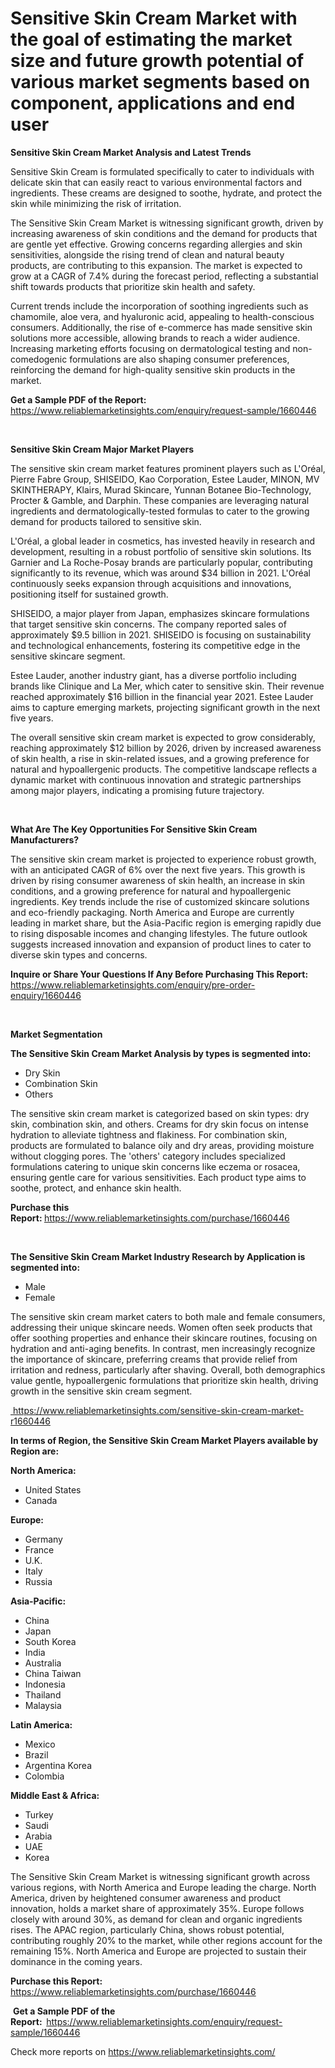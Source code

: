 <p><h1>Sensitive Skin Cream Market with the goal of estimating the market size and future growth potential of various market segments based on component, applications and end user</h1></p><p><strong>Sensitive Skin Cream Market Analysis and Latest Trends</strong></p>
<p><p>Sensitive Skin Cream is formulated specifically to cater to individuals with delicate skin that can easily react to various environmental factors and ingredients. These creams are designed to soothe, hydrate, and protect the skin while minimizing the risk of irritation. </p><p>The Sensitive Skin Cream Market is witnessing significant growth, driven by increasing awareness of skin conditions and the demand for products that are gentle yet effective. Growing concerns regarding allergies and skin sensitivities, alongside the rising trend of clean and natural beauty products, are contributing to this expansion. The market is expected to grow at a CAGR of 7.4% during the forecast period, reflecting a substantial shift towards products that prioritize skin health and safety.</p><p>Current trends include the incorporation of soothing ingredients such as chamomile, aloe vera, and hyaluronic acid, appealing to health-conscious consumers. Additionally, the rise of e-commerce has made sensitive skin solutions more accessible, allowing brands to reach a wider audience. Increasing marketing efforts focusing on dermatological testing and non-comedogenic formulations are also shaping consumer preferences, reinforcing the demand for high-quality sensitive skin products in the market.</p></p>
<p><strong>Get a Sample PDF of the Report:&nbsp;</strong> <a href="https://www.reliablemarketinsights.com/enquiry/request-sample/1660446?utm_campaign=2013&utm_medium=2&utm_source=Github&utm_content=ia&utm_term=08022025&utm_id=sensitive-skin-cream">https://www.reliablemarketinsights.com/enquiry/request-sample/1660446</a></p>
<p>&nbsp;</p>
<p><strong>Sensitive Skin Cream Major Market Players</strong></p>
<p><p>The sensitive skin cream market features prominent players such as L'Oréal, Pierre Fabre Group, SHISEIDO, Kao Corporation, Estee Lauder, MINON, MV SKINTHERAPY, Klairs, Murad Skincare, Yunnan Botanee Bio-Technology, Procter & Gamble, and Darphin. These companies are leveraging natural ingredients and dermatologically-tested formulas to cater to the growing demand for products tailored to sensitive skin.</p><p>L'Oréal, a global leader in cosmetics, has invested heavily in research and development, resulting in a robust portfolio of sensitive skin solutions. Its Garnier and La Roche-Posay brands are particularly popular, contributing significantly to its revenue, which was around $34 billion in 2021. L'Oréal continuously seeks expansion through acquisitions and innovations, positioning itself for sustained growth.</p><p>SHISEIDO, a major player from Japan, emphasizes skincare formulations that target sensitive skin concerns. The company reported sales of approximately $9.5 billion in 2021. SHISEIDO is focusing on sustainability and technological enhancements, fostering its competitive edge in the sensitive skincare segment.</p><p>Estee Lauder, another industry giant, has a diverse portfolio including brands like Clinique and La Mer, which cater to sensitive skin. Their revenue reached approximately $16 billion in the financial year 2021. Estee Lauder aims to capture emerging markets, projecting significant growth in the next five years.</p><p>The overall sensitive skin cream market is expected to grow considerably, reaching approximately $12 billion by 2026, driven by increased awareness of skin health, a rise in skin-related issues, and a growing preference for natural and hypoallergenic products. The competitive landscape reflects a dynamic market with continuous innovation and strategic partnerships among major players, indicating a promising future trajectory.</p></p>
<p>&nbsp;</p>
<p><strong>What Are The Key Opportunities For Sensitive Skin Cream Manufacturers?</strong></p>
<p><p>The sensitive skin cream market is projected to experience robust growth, with an anticipated CAGR of 6% over the next five years. This growth is driven by rising consumer awareness of skin health, an increase in skin conditions, and a growing preference for natural and hypoallergenic ingredients. Key trends include the rise of customized skincare solutions and eco-friendly packaging. North America and Europe are currently leading in market share, but the Asia-Pacific region is emerging rapidly due to rising disposable incomes and changing lifestyles. The future outlook suggests increased innovation and expansion of product lines to cater to diverse skin types and concerns.</p></p>
<p><strong>Inquire or Share Your Questions If Any Before Purchasing This Report:</strong> <a href="https://www.reliablemarketinsights.com/enquiry/pre-order-enquiry/1660446?utm_campaign=2013&utm_medium=2&utm_source=Github&utm_content=ia&utm_term=08022025&utm_id=sensitive-skin-cream">https://www.reliablemarketinsights.com/enquiry/pre-order-enquiry/1660446</a></p>
<p>&nbsp;</p>
<p><strong>Market Segmentation</strong></p>
<p><strong>The Sensitive Skin Cream Market Analysis by types is segmented into:</strong></p>
<p><ul><li>Dry Skin</li><li>Combination Skin</li><li>Others</li></ul></p>
<p><p>The sensitive skin cream market is categorized based on skin types: dry skin, combination skin, and others. Creams for dry skin focus on intense hydration to alleviate tightness and flakiness. For combination skin, products are formulated to balance oily and dry areas, providing moisture without clogging pores. The 'others' category includes specialized formulations catering to unique skin concerns like eczema or rosacea, ensuring gentle care for various sensitivities. Each product type aims to soothe, protect, and enhance skin health.</p></p>
<p><strong>Purchase this Report:&nbsp;</strong><a href="https://www.reliablemarketinsights.com/purchase/1660446?utm_campaign=2013&utm_medium=2&utm_source=Github&utm_content=ia&utm_term=08022025&utm_id=sensitive-skin-cream">https://www.reliablemarketinsights.com/purchase/1660446</a></p>
<p>&nbsp;</p>
<p><strong>The Sensitive Skin Cream Market Industry Research by Application is segmented into:</strong></p>
<p><ul><li>Male</li><li>Female</li></ul></p>
<p><p>The sensitive skin cream market caters to both male and female consumers, addressing their unique skincare needs. Women often seek products that offer soothing properties and enhance their skincare routines, focusing on hydration and anti-aging benefits. In contrast, men increasingly recognize the importance of skincare, preferring creams that provide relief from irritation and redness, particularly after shaving. Overall, both demographics value gentle, hypoallergenic formulations that prioritize skin health, driving growth in the sensitive skin cream segment.</p></p>
<p><a href="https://www.reliablemarketinsights.com/sensitive-skin-cream-market-r1660446?utm_campaign=2013&utm_medium=2&utm_source=Github&utm_content=ia&utm_term=08022025&utm_id=sensitive-skin-cream">&nbsp;https://www.reliablemarketinsights.com/sensitive-skin-cream-market-r1660446</a></p>
<p><strong>In terms of Region, the Sensitive Skin Cream Market Players available by Region are:</strong></p>
<p>
    <p> <strong> North America: </strong>
        <ul>
            <li>United States</li>
            <li>Canada</li>
        </ul>
        </p> 
    <p> <strong> Europe: </strong>
        <ul>
            <li>Germany</li>
            <li>France</li>
            <li>U.K.</li>
            <li>Italy</li>
            <li>Russia</li>
        </ul>
        </p> 
    <p> <strong> Asia-Pacific: </strong>
        <ul>
            <li>China</li>
            <li>Japan</li>
            <li>South Korea</li>
            <li>India</li>
            <li>Australia</li>
            <li>China Taiwan</li>
            <li>Indonesia</li>
            <li>Thailand</li>
            <li>Malaysia</li>
        </ul>
        </p> 
    <p> <strong> Latin America: </strong>
        <ul>
            <li>Mexico</li>
            <li>Brazil</li>
            <li>Argentina Korea</li>
            <li>Colombia</li>
        </ul>
        </p> 
    <p> <strong> Middle East & Africa: </strong>
        <ul>
            <li>Turkey</li>
            <li>Saudi</li>
            <li>Arabia</li>
            <li>UAE</li>
            <li>Korea</li>
        </ul>
    </p>
    </p>
<p><p>The Sensitive Skin Cream Market is witnessing significant growth across various regions, with North America and Europe leading the charge. North America, driven by heightened consumer awareness and product innovation, holds a market share of approximately 35%. Europe follows closely with around 30%, as demand for clean and organic ingredients rises. The APAC region, particularly China, shows robust potential, contributing roughly 20% to the market, while other regions account for the remaining 15%. North America and Europe are projected to sustain their dominance in the coming years.</p></p>
<p><strong>Purchase this Report: </strong><a href="https://www.reliablemarketinsights.com/purchase/1660446?utm_campaign=2013&utm_medium=2&utm_source=Github&utm_content=ia&utm_term=08022025&utm_id=sensitive-skin-cream">https://www.reliablemarketinsights.com/purchase/1660446</a></p>
<p>&nbsp;<strong>Get a Sample PDF of the Report:&nbsp;&nbsp;</strong><a href="https://www.reliablemarketinsights.com/enquiry/request-sample/1660446?utm_campaign=2013&utm_medium=2&utm_source=Github&utm_content=ia&utm_term=08022025&utm_id=sensitive-skin-cream">https://www.reliablemarketinsights.com/enquiry/request-sample/1660446</a></p>
<p><strong></strong></p>
<p>Check more reports on <a href="https://www.reliablemarketinsights.com/?utm_campaign=2013&utm_medium=2&utm_source=Github&utm_content=ia&utm_term=08022025&utm_id=sensitive-skin-cream">https://www.reliablemarketinsights.com/</a></p>